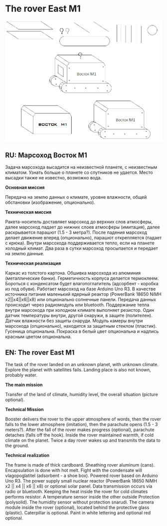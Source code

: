 The rover East M1
=================
![](https://github.com/r57zone/The-rover-East-M1/blob/master/%D0%9C%D0%B0%D1%80%D1%81%D0%BE%D1%85%D0%BE%D0%B4.bmp)
<h2>RU: Марсоход Восток М1</h2>

Задача марсохода высадится на неизвестной планете, с неизвестным климатом. Узнать больше о планете со спутников не удается. Место высадки также не известно, возможно вода. 

<b>Основная миссия</b>

Передача на землю данных о климате, уровне влажности, общей обстановки (изображение, опционально).

<b>Техническая миссия</b>

Ракета-носитель доставляет марсоход до верхних слов атмосферы, далее марсоход падает до нижних слоев атмосферы (имитация), далее раскрывается парашют (1.5 - 3 метра?). После падения марсоход делает движение вперед (опционально), парашют открепляется (падает с крюка). Внутри марсохода поддерживается тепло, если на планете холодный климат. Два раза в сутки марсоход просыпается и передает на землю данные. 

<b>Техническая реализация</b>

Каркас из толстого картона. Обшивка марсохода из алюминия (металлические банки). Герметичность корпуса делается термоклеем. Бороться с конденсатом будет влагопоглатитель (адсорбент - коробка из под обуви). Работает марсоход на базе Arduino Uno R3. В качестве источника питания маленький ядерный реактор (PowerBank 18650 NiMH x2||x4||x6||x8) или опционально солнечные панели. Передача данных происходит через радиомодуль или bluetooth. Поддержание тепла внутри марсохода при холодном климате выполняет резистор. Один датчик температуры внутри, другой снаружи, в защите (полителен). Датчик влажности без защиты снаруди. Модуль камеры внутри марсохода (опционально), находится за защитным стеклом (пластик). Гусеница опциональна. Покраска в белый цвет опциональна и надпись красным цветом опциональна.

<h2>EN: The rover East M1</h2>

The task of the rover landed on an unknown planet, with unknown climate. Explore the planet with satellites fails. Landing place is also not known, probably water.

<b>The main mission</b>

Transfer of the land of climate, humidity level, the overall situation (picture optional).

<b>Technical Mission</b>

Booster delivers the rover to the upper atmosphere of words, then the rover falls to the lower atmosphere (imitation), then the parachute opens (1.5 - 3 meters?). After the fall of the rover makes progress (optional), parachute detaches (falls off the hook). Inside the rover maintained warmth, if cold climate on the planet. Twice a day rover wakes up and transmits the data to the ground.

<b>Technical realization</b>

The frame is made of thick cardboard. Sheathing rover aluminum (cans). Encapsulation is done with hot melt. Fight with the condensate will vlagopoglatitel (adsorbent - a shoe box). Powered rover based on Arduino Uno R3. The power supply small nuclear reactor (PowerBank 18650 NiMH x2 || x4 || x6 || x8) or optional solar panel. Data transmission occurs via radio or bluetooth. Keeping the heat inside the rover for cold climates performs resistor. A temperature sensor inside the other outside Protection (polysolid). The humidity sensor without protection snarudi. The camera module inside the rover (optional), located behind the protective glass (plastic). Caterpillar is optional. Paint in white lettering and optional red optional.